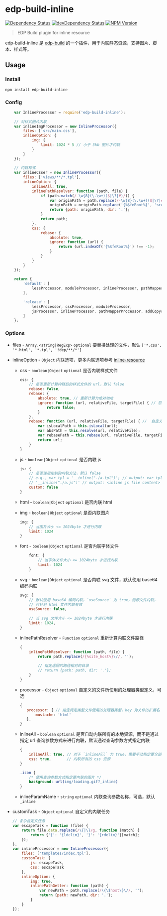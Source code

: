 edp-build-inline
========

[![Dependency Status](https://david-dm.org/wuhy/edp-build-inline.svg)](https://david-dm.org/wuhy/edp-build-inline) [![devDependency Status](https://david-dm.org/wuhy/edp-build-inline/dev-status.svg)](https://david-dm.org/wuhy/edp-build-inline#info=devDependencies) [![NPM Version](https://img.shields.io/npm/v/edp-build-inline.svg?style=flat)](https://npmjs.org/package/edp-build-inline)  

> EDP Build plugin for inline resource

edp-build-inline 是 [edp-build](https://github.com/ecomfe/edp-build) 的一个插件，用于内联静态资源，支持图片、脚本、样式等。

## Usage

### Install

```shell
npm install edp-build-inline
```

### Config
```javascript
    var InlineProcessor = require('edp-build-inline');
    
    // 对样式图片内联
    var inlineImgProcessor = new InlineProcessor({
        files: ['src/main.css'],
        inlineOption: {
            img: {
                limit: 1024 * 5 // 小于 5kb 图片才内联
            }
        }
    });
    
    // 内联样式
    var inlineCsser = new InlineProcessor({
        files: ['views/**/*.tpl'],
        inlineOption: {
            inlineAll: true,
            inlinePathResolver: function (path, file) {
                if (path.match(/-\w{8}(\.\w+)($|\?|#)/)) {
                    var originPath = path.replace(/-\w{8}(\.\w+)($|\?|#)/, '$1$2');
                    originPath = originPath.replace('{%$feRoot%}', 'src');
                    return {path: originPath, dir: '.'};
                }
                return path;
            },
            css: {
                rebase: {
                    absolute: true,
                    ignore: function (url) {
                        return (url.indexOf('{%$feRoot%}') !== -1);
                    }
                }
            }
        }
    });
        
    return {
        'default': [
            lessProcessor, moduleProcessor, inlineProcessor, pathMapperProcessor
        ],

        'release': [
            lessProcessor, cssProcessor, moduleProcessor,
            jsProcessor, inlineProcessor, pathMapperProcessor, addCopyright
        ]
    };
```



### Options

* files - `Array.<string|RegExp>` `optional` 要替换处理的文件，默认 `['*.css', '*.html', '*.tpl', '!dep/**/*']`

* inlineOption - `Object` 内联选项，更多内联选项参考 [inline-resource](https://github.com/wuhy/inline-resource) 

    * css - `boolean|Object` `optional` 是否内联样式文件
    
        ```javascript
        css: {
            // 是否重新计算内联后的样式文件的 url，默认 false
            rebase: false, 
            rebase: {
                absolute: true, // 重新计算为绝对地址
                ignore: function (url, relativeFile, targetFile) { // 忽略某些 url rebase
                    return false;
                }
            },
            rebase: function (url, relativeFile, targetFile) { //  自定义 rebase
                var isLocalPath = this.isLocal(url);
                var absPath = this.resolve(url, relativeFile);
                var rebasePath = this.rebase(url, relativeFile, targetFile);
                return url;
            }
        }
        ```
    
    * js - `boolean|Object` `optional` 是否内联 js
      
      ```javascript
      js: {
          // 是否使用定制的内联方法，默认 false
          // e.g., var tpl = '__inline("./a.tpl")'; // output: var tpl = '<inline tpl content>'
          // '__inline("./a.js")' // output: <inline js file content>
          custom: false
      }
      ``` 
    
    * html - `boolean|Object` `optional` 是否内联 html
    
    * img - `boolean|Object` `optional` 是否内联图片
    
        ```javascript
        img: {
            // 当图片大小 <= 1024byte 才进行内联
            limit: 1024
        }
        ```

    * font - `boolean|Object` `optional` 是否内联字体文件
        
        ```javascript
            font: {
                // 当字体文件大小 <= 1024byte 才进行内联
                limit: 1024
            }
        ```
    
    * svg - `boolean|Object` `optional` 是否内联 svg 文件，默认使用 base64 编码内联   
    
        ```javascript
        svg: {
            // 默认使用 base64 编码内联，`useSource` 为 true，则源文件内联，
            // 只针对 html 文件内联有效
            useSource: false, 
            
            // 当 svg 文件大小 <= 1024byte 才进行内联
            limit: 1024,
        }
        ```
    * inlinePathResolver - `Function` `optional` 重新计算内联文件路径       
    
        ```javascript
        {
            inlinePathResolver: function (path, file) {
                return path.replace(/{%site_host%}\//, '');
                
                // 指定返回的路径相对的目录
                // return {path: path, dir: '.'};
            }
        }
        ```
    
    * processor - `Object` `optional` 自定义的文件所使用的处理器类型定义，可选
        
         ```javascript
        {
            processor: { // 指定特定类型文件使用的处理器类型，key 为文件的扩展名
                mustache: 'html'
            },
        }
        ```
        
    * inlineAll - `boolean` `optional` 是否自动内联所有的本地资源，而不是通过指定 url 查询参数方式来进行内联，默认通过查询参数方式指定内联
        
        ```javascript
        {
            inlineAll: true, // 对于 `inlineAll` 为 true，需要手动指定要全部内联的资源类型
            css: true,       // 内联所有的 css 资源 
        }
        ```
        
        ```css
        .icon {
            /* 使用查询参数方式指定要内联的图片 */
            background: url(img/loading.gif?_inline)
        }
        ```
     
    * inlineParamName - `string` `optional` 内联查询参数名称，可选，默认 `_inline`   

* customTask - `Object` `optional` 自定义的内联任务

    ```javascript
    // 复杂自定义任务
    var escapeTask = function (file) {
        return file.data.replace(/\{|\}/g, function (match) {
            return {'{': '{ldelim}', '}': '{rdelim}'}[match];
        });
    };
    var inlineProcessor = new InlineProcessor({
        files: ['templates/index.tpl'],
        customTask: {
            js: escapeTask,
            css: escapeTask
        },
        inlineOption: {
            img: true,
            inlinePathGetter: function (path) {
                var newPath = path.replace(/\{\$host\}\//, '');
                return {path: newPath, dir: '.'};
            }
        }
    });
    ```
